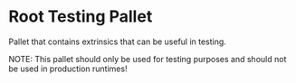 # Root Testing Pallet

Pallet that contains extrinsics that can be useful in testing.

NOTE: This pallet should only be used for testing purposes and should not be used in production runtimes!




